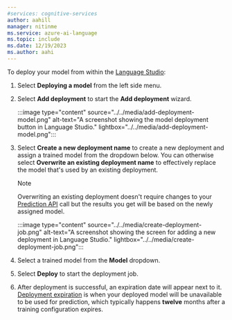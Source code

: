 ```yaml
---
#services: cognitive-services
author: aahill
manager: nitinme
ms.service: azure-ai-language
ms.topic: include
ms.date: 12/19/2023
ms.author: aahi
---
```



To deploy your model from within the [Language Studio](https://aka.ms/LanguageStudio):

1. Select **Deploying a model** from the left side menu.

1. Select **Add deployment** to start the **Add deployment** wizard.

    :::image type="content" source="../../media/add-deployment-model.png" alt-text="A screenshot showing the model deployment button in Language Studio." lightbox="../../media/add-deployment-model.png":::

1. Select **Create a new deployment name** to create a new deployment and assign a trained model from the dropdown below. You can otherwise select **Overwrite an existing deployment name** to effectively replace the model that's used by an existing deployment.

    > [!NOTE]
    > Overwriting an existing deployment doesn't require changes to your [Prediction API](https://aka.ms/clu-runtime-api) call but the results you get will be based on the newly assigned model.
    
    :::image type="content" source="../../media/create-deployment-job.png" alt-text="A screenshot showing the screen for adding a new deployment in Language Studio." lightbox="../../media/create-deployment-job.png":::

1. Select a trained model from the **Model** dropdown. 

1. Select **Deploy** to start the deployment job.

1. After deployment is successful, an expiration date will appear next to it. [Deployment expiration](../../../concepts/model-lifecycle.md#expiration-timeline) is when your deployed model will be unavailable to be used for prediction, which typically happens **twelve** months after a training configuration expires.
